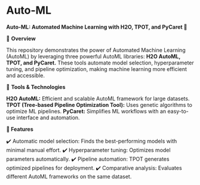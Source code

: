 # Auto-ML

**Auto-ML: Automated Machine Learning with H2O, TPOT, and PyCaret 🚀**

📌 **Overview**

This repository demonstrates the power of Automated Machine Learning (AutoML) by leveraging three powerful AutoML libraries: 
**H2O AutoML, TPOT, and PyCaret.**
These tools automate model selection, hyperparameter tuning, and pipeline optimization, making machine learning more efficient and accessible.

🔧 **Tools & Technologies**

**H2O AutoML:** Efficient and scalable AutoML framework for large datasets.
**TPOT (Tree-based Pipeline Optimization Tool):** Uses genetic algorithms to optimize ML pipelines.
**PyCaret:** Simplifies ML workflows with an easy-to-use interface and automation.

**🎯 Features**

✔️ Automatic model selection: Finds the best-performing models with minimal manual effort.
✔️ Hyperparameter tuning: Optimizes model parameters automatically.
✔️ Pipeline automation: TPOT generates optimized pipelines for deployment.
✔️ Comparative analysis: Evaluates different AutoML frameworks on the same dataset.
